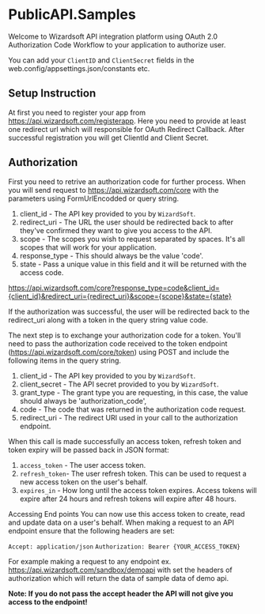 # PublicAPI.Samples

Welcome to Wizardsoft API integration platform using OAuth 2.0 Authorization Code Workflow to your application to authorize user.

You can add your `ClientID` and `ClientSecret` fields in the web.config/appsettings.json/constants etc.

## Setup Instruction

At first you need to register your app from https://api.wizardsoft.com/registerapp. Here you need to provide at least one redirect url which will responsible for OAuth Redirect Callback. After successful registration you will get ClientId and Client Secret.

## Authorization
First you need to retrive an authorization code for further process. When you will send request to https://api.wizardsoft.com/core
with the parameters using FormUrlEncodded or query string.

1. client_id - The API key provided to you by `WizardSoft`.
2. redirect_uri - The URL the user should be redirected back to after they've confirmed they want to give you access to the API.
3. scope - The scopes you wish to request separated by spaces. It's all scopes that will work for your application.
4. response_type - This should always be the value 'code'.
5. state - Pass a unique value in this field and it will be returned with the access code.

https://api.wizardsoft.com/core?response_type=code&client_id={client_id}&redirect_uri={redirect_uri}&scope={scope}&state={state}

If the authorization was successful, the user will be redirected back to the redirect_uri along with a token in the query string value code.

The next step is to exchange your authorization code for a token. You'll need to pass the authorization code received to the token endpoint (https://api.wizardsoft.com/core/token) using POST and include the following items in the query string.

1. client_id - The API key provided to you by `WizardSoft`.
2. client_secret - The API secret provided to you by `WizardSoft`.
3. grant_type - The grant type you are requesting, in this case, the value should always be 'authorization_code',
4. code - The code that was returned in the authorization code request.
5. redirect_uri - The redirect URI used in your call to the authorization endpoint.

When this call is made successfully an access token, refresh token and token expiry will be passed back in JSON format:
1. `access_token` - The user access token.
2. `refresh_token`- The user refresh token. This can be used to request a new access token on the user's behalf.
3. `expires_in` - How long until the access token expires. Access tokens will expire after 24 hours and refresh tokens will expire after 48 hours.

Accessing End points You can now use this access token to create, read and update data on a user's behalf. When making a request to an API endpoint ensure that the following headers are set:

`Accept: application/json`
`Authorization: Bearer {YOUR_ACCESS_TOKEN}`

For example making a request to any endpoint ex. https://api.wizardsoft.com/sandbox/demoapi with set the headers of authorization which will return the data of sample data of demo api. 

**Note: If you do not pass the accept header the API will not give you access to the endpoint!**

